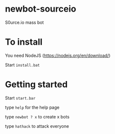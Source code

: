 # newbot-sourceio
S0urce.io mass bot

# To install

You need NodeJS (https://nodejs.org/en/download/)

Start `install.bat`


# Getting started

Start `start.bar`

type `help` for the help page

type `newbot ? x` to create x bots

type `hathack` to attack everyone
